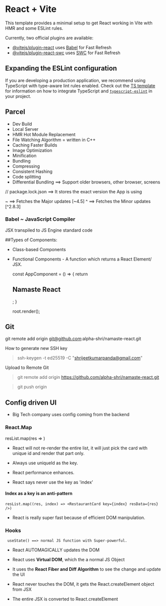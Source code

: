# React + Vite

This template provides a minimal setup to get React working in Vite with HMR and some ESLint rules.

Currently, two official plugins are available:

- [@vitejs/plugin-react](https://github.com/vitejs/vite-plugin-react/blob/main/packages/plugin-react) uses [Babel](https://babeljs.io/) for Fast Refresh
- [@vitejs/plugin-react-swc](https://github.com/vitejs/vite-plugin-react/blob/main/packages/plugin-react-swc) uses [SWC](https://swc.rs/) for Fast Refresh

## Expanding the ESLint configuration

If you are developing a production application, we recommend using TypeScript with type-aware lint rules enabled. Check out the [TS template](https://github.com/vitejs/vite/tree/main/packages/create-vite/template-react-ts) for information on how to integrate TypeScript and [`typescript-eslint`](https://typescript-eslint.io) in your project.

## Parcel

- Dev Build
- Local Server
- HMR Hot Module Replacement
- File Watching Algorithm = written in C++
- Caching Faster Builds
- Image Optimization
- Minification
- Bundling
- Compressing
- Consistent Hashing
- Code splitting
- Differential Bundling ==> Support older browsers, other browser, screens

// package.lock.json ==> It stores the exact version the App is using

~ ==> Fetches the Major updates [~4.5]
^ ==> Fetches the Minor updates [^2.8.3]

### Babel ~ JavaScript Compiler

JSX transpiled to JS Engine standard code

##Types of Components:

- Class-based Components
- Functional Components - A function which returns a React Element/ JSX.

  const AppComponent = () => {
  return <h2>Namaste React</h2>;
  }

  root.render(<AppComponent />);

## Git

git remote add origin git@github.com:alpha-shri/namaste-react.git

How to generate new SSH key

> ssh-keygen -t ed25519 -C "shrijeetkumarpanda@gmail.com"

Upload to Remote Git

> git remote add origin https://github.com/alpha-shri/namaste-react.git

> git push origin

## Config driven UI

- Big Tech company uses config coming from the backend

### React.Map

resList.map(res => <RestaurantCard key={res.data} resData={res} />)

- React will not re-render the entire list, it will just pick the card with unique id and render that part only.

* Always use uniqueId as the key.

* React performance enhances.

* React says never use the key as 'index'

#### Index as a key is an anti-pattern

    resList.map((res, index) => <RestaurantCard key={index} resData={res} />)

- React is really super fast because of efficient DOM manipulation.

### Hooks

     useState() ==> normal JS function with Super-powerful.

- React AUTOMAGICALLY updates the DOM

- React uses **Virtual DOM**, which the a normal JS Object

- It uses the **React Fiber and Diff Algorithm** to see the change and update the UI

- React never touches the DOM, it gets the React.createElement object from JSX

- The entire JSX is converted to React.createElement
